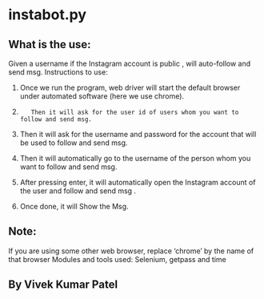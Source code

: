 # instabot.py

## What is the use:

Given a username if the Instagram account is public , will auto-follow and send msg.
Instructions to use:

1.  Once we run the program, web driver will start the default browser under automated software (here we use chrome).

2.        Then it will ask for the user id of users whom you want to follow and send msg.

3.  Then it will ask for the username and password for the account that will be used to follow and send msg.

4.  Then it will automatically go to the username of the person whom you want to follow and send msg.

5.  After pressing enter, it will automatically open the Instagram account of the user and follow and send msg .

6.  Once done, it will Show the Msg.

## Note:

If you are using some other web browser, replace ‘chrome’ by the name of that browser
Modules and tools used:
Selenium, getpass and time

## By Vivek Kumar Patel
